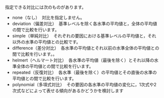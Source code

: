 指定できる対比には次のものがあります。

+ none（なし）　対比を指定しません。
+ deviation（偏差対比）　基準レベルを除く各水準の平均値と，全体の平均値の間で比較を行います。
+ simple（単純対比）　それぞれの要因における基準レベルの平均値と，それ以外の水準の平均値との比較です。
+ difference（差分対比）　各水準の平均値とそれ以前の水準全体の平均値との間で比較を行います。。
+ helmert（ヘルマート対比）　各水準の平均値（最後を除く）とそれ以降の水準全体の平均値との間で比較を行います。
+ repeated（反復対比）　各水準（最後を除く）の平均値とその直後の水準の平均値との間で比較を行います。
+ polynomial（多項式対比）　その要因の各水準の平均値の変化に，1次式や2次式などによって表せる傾向があるかどうかを検討します
